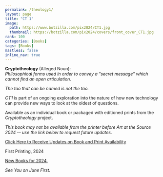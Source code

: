 ```yaml
---
permalink: /theology1/
layout: page
title: "CT 1"
image:
  path: https://www.botzilla.com/pix2024/CT1.jpg
  thumbnail: https://botzilla.com/pix2024/covers/front_cover_CT1.jpg
rank: 100
categories: [Books]
tags: [Books]
mastless: false
inline_nav: true
---
```


**Cryptotheology** (Alleged Noun):<br/>_Philosophical forms used in order to convey a "secret message" which cannot find an open articulation._

_The tao that can be named is not the tao._

_CT1_ is part of an ongoing exploration into the nature of how new technology can provide new ways to look at the oldest of questions.

Available as an individual book or packaged with editioned prints from the _Cryptotheology_ project.

_This book may not be available from the printer before Art at the Source 2024 -- use the link below to request future updates._

<a class="btn btn--info btn--large" href="mailto:kevin+books@vumondo.com?subject=Updates%20on%20%22CT1%22&body=Please%20keep%20me%20informed%20of%20updates%20on%20sales%20availability%20of%20%22Crptotheology%20%281%29%22">Click Here to Receive Updates on Book and Print Availability</a>

First Printing, 2024

<a href="{{ site.url }}/book24">New Books for 2024.</a>

_See You on June First._
